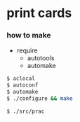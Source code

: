 # print cards #

### how to make ###

- require
    - autotools  
    - automake
  
  

```bash
$ aclocal
$ autoconf
$ automake
$ ./configure && make

$ ./src/prac

```



